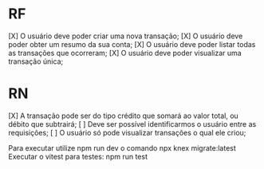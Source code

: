 # RF

[X] O usuário deve poder criar uma nova transação;
[X] O usuário deve poder obter um resumo da sua conta;
[X] O usuário deve poder listar todas as transações que ocorreram;
[X] O usuário deve poder visualizar uma transação única;

# RN

[X] A transação pode ser do tipo crédito que somará ao valor total, ou débito que subtrairá;
[ ] Deve ser possível identificarmos o usuário entre as requisições;
[ ] O usuário só pode visualizar transações o qual ele criou;

Para executar utilize npm run dev
o comando npx knex migrate:latest
Executar o vitest para testes: npm run test